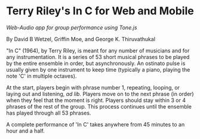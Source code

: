 # Terry Riley's In C for Web and Mobile
*Web-Audio app for group performance using Tone.js*

By David B Wetzel, Griffin Moe, and George K. Thiruvathukal

"In C" (1964), by Terry Riley, is meant for any number of musicians and for any instrumentation. It is a series of 53 short musical phrases to be played by the entire ensemble in order, but asynchronously. An ostinato pulse is usually given by one instrument to keep time (typically a piano, playing the note 'C' in multiple octaves).

  At the start, players begin with phrase number 1, repeating, looping, or laying out and listening, *ad lib.* Players move on to the next phrase (in order) when they feel that the moment is right. Players should stay within 3 or 4 phrases of the rest of the group. This process continues until the ensemble has played through all 53 phrases.

A complete performance of 'In C' takes anywhere from 45 minutes to an hour and a half.